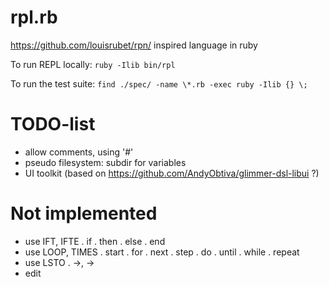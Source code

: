 # rpl.rb

https://github.com/louisrubet/rpn/ inspired language in ruby

To run REPL locally: `ruby -Ilib bin/rpl`

To run the test suite: `find ./spec/ -name \*.rb -exec ruby -Ilib {} \;`

# TODO-list
  * allow comments, using '#'
  * pseudo filesystem: subdir for variables
  * UI toolkit (based on https://github.com/AndyObtiva/glimmer-dsl-libui ?)

# Not implemented
  * use IFT, IFTE
    . if
    . then
    . else
    . end
  * use LOOP, TIMES
    . start
    . for
    . next
    . step
    . do
    . until
    . while
    . repeat
  * use LSTO
    . ->, →
  * edit
